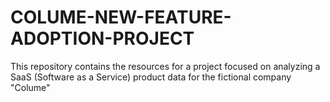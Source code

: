 # COLUME-NEW-FEATURE-ADOPTION-PROJECT
This repository contains the resources for a project focused on analyzing a SaaS (Software as a Service) product data for the fictional company "Colume"
